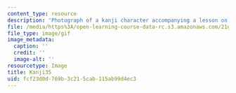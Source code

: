 ```yaml
---
content_type: resource
description: 'Photograph of a kanji character accompanying a lesson on Japanese. '
file: /media/https%3A/open-learning-course-data-rc.s3.amazonaws.com/21g-504-japanese-iv-spring-2009/fcf23d0d769b3c215cab115ab99d4ec3_Kanji35.gif
file_type: image/gif
image_metadata:
  caption: ''
  credit: ''
  image-alt: ''
resourcetype: Image
title: Kanji35
uid: fcf23d0d-769b-3c21-5cab-115ab99d4ec3
---
```


